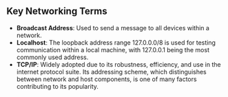 ## Key Networking Terms
* **Broadcast Address**: Used to send a message to all devices within a network.
* **Localhost**: The loopback address range 127.0.0.0/8 is used for testing communication within a local machine, with 127.0.0.1 being the most commonly used address.
* **TCP/IP**: Widely adopted due to its robustness, efficiency, and use in the internet protocol suite. Its addressing scheme, which distinguishes between network and host components, is one of many factors contributing to its popularity.
